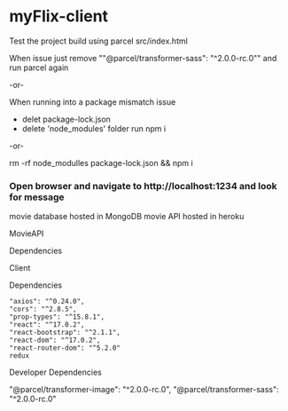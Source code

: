 # myFlix-client

Test the project build using parcel src/index.html

When issue just remove ""@parcel/transformer-sass": "^2.0.0-rc.0"" and run parcel again

-or-

When running into a package mismatch issue
- delet package-lock.json
- delete 'node_modules' folder
run npm i

-or- 

rm -rf node_modulles package-lock.json && npm i

### Open browser and navigate to http://localhost:1234 and look for message

movie database hosted in MongoDB
movie API hosted in heroku

MovieAPI

Dependencies



Client

Dependencies

    "axios": "^0.24.0",
    "cors": "^2.8.5",
    "prop-types": "^15.8.1",
    "react": "^17.0.2",
    "react-bootstrap": "^2.1.1",
    "react-dom": "^17.0.2",
    "react-router-dom": "^5.2.0"
    redux

Developer Dependencies

"@parcel/transformer-image": "^2.0.0-rc.0",
    "@parcel/transformer-sass": "^2.0.0-rc.0"
 
